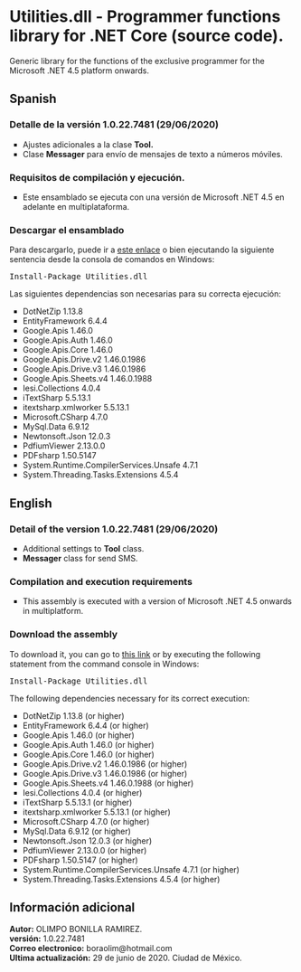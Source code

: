 <h1>Utilities.dll - Programmer functions library for .NET Core (source code).</h1>
Generic library for the functions of the exclusive programmer for the Microsoft .NET 4.5 platform onwards.

<h2>Spanish</h2>
<h3>Detalle de la versi&oacute;n 1.0.22.7481 (29/06/2020)</h3>
<ul type="square">
  <li>Ajustes adicionales a la clase <strong>Tool.</strong></li>
  <li>Clase <strong>Messager</strong> para envío de mensajes de texto a n&uacute;meros móviles.</li>
 </ul>

<h3>Requisitos de compilaci&oacute;n y ejecuci&oacute;n.</h3>
<ul type="square">
  <li>Este ensamblado se ejecuta con una versi&oacute;n de Microsoft .NET 4.5 en adelante en multiplataforma.</li>
</ul>

<h3>Descargar el ensamblado</h3>
<p>Para descargarlo, puede ir a <a href="https://www.nuget.org/packages/Utilities.dll/">este enlace</a> o bien ejecutando la siguiente sentencia desde la consola de comandos en Windows:</p>

<pre>Install-Package Utilities.dll</pre>

<p>Las siguientes dependencias son necesarias para su correcta ejecuci&oacute;n:</p>

<ul type="square">
  <li>DotNetZip 1.13.8</li>
  <li>EntityFramework 6.4.4</li>
  <li>Google.Apis 1.46.0</li>
  <li>Google.Apis.Auth 1.46.0</li>
  <li>Google.Apis.Core 1.46.0</li>
  <li>Google.Apis.Drive.v2 1.46.0.1986</li>
  <li>Google.Apis.Drive.v3 1.46.0.1986</li>
  <li>Google.Apis.Sheets.v4 1.46.0.1988</li>
  <li>Iesi.Collections 4.0.4</li>
  <li>iTextSharp 5.5.13.1</li>
  <li>itextsharp.xmlworker 5.5.13.1</li>
  <li>Microsoft.CSharp 4.7.0</li>
  <li>MySql.Data 6.9.12</li>
  <li>Newtonsoft.Json 12.0.3</li>
  <li>PdfiumViewer 2.13.0.0</li>
  <li>PDFsharp 1.50.5147</li>
  <li>System.Runtime.CompilerServices.Unsafe 4.7.1</li>
  <li>System.Threading.Tasks.Extensions 4.5.4</li>
</ul>

<h2>English</h2>
<h3>Detail of the version 1.0.22.7481 (29/06/2020)</h3>
<ul type="square">
  <li>Additional settings to <strong>Tool</strong> class.</li>
  <li><strong>Messager</strong> class for send SMS.</li>  
</ul>

<h3>Compilation and execution requirements</h3>
<ul type="square">
  <li>This assembly is executed with a version of Microsoft .NET 4.5 onwards in multiplatform.</li>
</ul>

<h3>Download the assembly</h3>
<p>To download it, you can go to <a href="https://www.nuget.org/packages/Utilities.dll/">this link</a> or by executing the following statement from the command console in Windows:</p>

<pre>Install-Package Utilities.dll</pre>

<p>The following dependencies necessary for its correct execution:</p>

<ul type="square">
  <li>DotNetZip 1.13.8 (or higher)</li>
  <li>EntityFramework 6.4.4 (or higher)</li>
  <li>Google.Apis 1.46.0 (or higher)</li>
  <li>Google.Apis.Auth 1.46.0 (or higher)</li>
  <li>Google.Apis.Core 1.46.0 (or higher)</li>
  <li>Google.Apis.Drive.v2 1.46.0.1986 (or higher)</li>
  <li>Google.Apis.Drive.v3 1.46.0.1986 (or higher)</li>
  <li>Google.Apis.Sheets.v4 1.46.0.1988 (or higher)</li>
  <li>Iesi.Collections 4.0.4 (or higher)</li>
  <li>iTextSharp 5.5.13.1 (or higher)</li>
  <li>itextsharp.xmlworker 5.5.13.1 (or higher)</li>
  <li>Microsoft.CSharp 4.7.0 (or higher)</li>
  <li>MySql.Data 6.9.12 (or higher)</li>
  <li>Newtonsoft.Json 12.0.3 (or higher)</li>
  <li>PdfiumViewer 2.13.0.0 (or higher)</li>
  <li>PDFsharp 1.50.5147 (or higher)</li>
  <li>System.Runtime.CompilerServices.Unsafe 4.7.1 (or higher)</li>
  <li>System.Threading.Tasks.Extensions 4.5.4 (or higher)</li>
</ul>

<h2>Información adicional</h2>
<strong>Autor:</strong> OLIMPO BONILLA RAMIREZ.<br/>
<strong>versi&oacute;n:</strong> 1.0.22.7481 <br/>
<strong>Correo electronico:</strong> boraolim@hotmail.com <br />
<strong>Ultima actualización:</strong> 29 de junio de 2020. Ciudad de M&eacute;xico.
